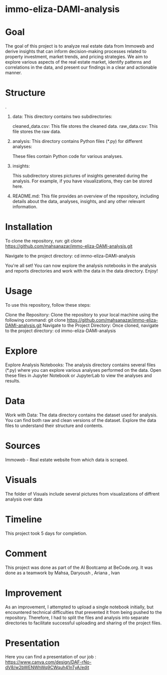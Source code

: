 # immo-eliza-DAMI-analysis
# Goal
The goal of this project is to analyze real estate data from Immoweb and derive insights that can inform decision-making processes related to property investment, market trends, and pricing strategies. We aim to explore various aspects of the real estate market, identify patterns and correlations in the data, and present our findings in a clear and actionable manner.
# Structure
.

1. data: This directory contains two subdirectories:

      cleaned_data.csv: This file stores the cleaned data.
      raw_data.csv: This file stores the raw data.
2. analysis: This directory contains Python files (*.py) for different analyses:

      These files contain Python code for various analyses.
3. insights: 

      This subdirectory stores pictures of insights generated during the analysis. For example, if you have visualizations, they can be stored here.

4. README.md: This file provides an overview of the repository, including details about the data, analyses, insights, and any other relevant information.



# Installation
To clone the repository, run:
git clone https://github.com/mahsanazar/immo-eliza-DAMI-analysis.git

Navigate to the project directory:
cd immo-eliza-DAMI-analysis

You're all set! You can now explore the analysis notebooks in the analysis and reports directories and work with the data in the data directory. Enjoy!

# Usage
To use this repository, follow these steps:

Clone the Repository:
Clone the repository to your local machine using the following command:
git clone https://github.com/mahsanazar/immo-eliza-DAMI-analysis.git
Navigate to the Project Directory:
Once cloned, navigate to the project directory:
cd immo-eliza-DAMI-analysis

# Explore
Explore Analysis Notebooks:
The analysis directory contains several files (*.py) where you can explore various analyses performed on the data. Open these files in Jupyter Notebook or JupyterLab to view the analyses and results.
# Data
Work with Data:
The data directory contains the dataset used for analysis. You can find both raw and clean versions of the dataset. Explore the data files to understand their structure and contents.
# Sources
Immoweb - Real estate website from which data is scraped.
# Visuals
The folder of Visuals include several pictures from visualizations of diffrent analysis over data
# Timeline
This project took 5 days for completion.

# Comment
This project was done as part of the AI Bootcamp at BeCode.org. It was done as a teamwork by Mahsa,
Daryoush , Ariana , Ivan
# Improvement
As an improvement, I attempted to upload a single notebook initially, but encountered technical difficulties that prevented it from being pushed to the repository. Therefore, I had to split the files and analysis into separate directories to facilitate successful uploading and sharing of the project files.
# Presentation 
Here you can find a presentation of our job :
https://www.canva.com/design/DAF-rNo-dV8/w2bWENWhWq9CWquh41nTyA/edit

